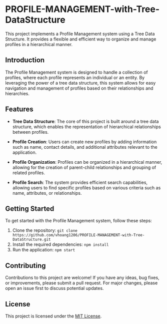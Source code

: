 # PROFILE-MANAGEMENT-with-Tree-DataStructure

This project implements a Profile Management system using a Tree Data Structure. It provides a flexible and efficient way to organize and manage profiles in a hierarchical manner.

## Introduction

The Profile Management system is designed to handle a collection of profiles, where each profile represents an individual or an entity. By leveraging the power of a tree data structure, this system allows for easy navigation and management of profiles based on their relationships and hierarchies.

## Features

- **Tree Data Structure**: The core of this project is built around a tree data structure, which enables the representation of hierarchical relationships between profiles.

- **Profile Creation**: Users can create new profiles by adding information such as name, contact details, and additional attributes relevant to the application.

- **Profile Organization**: Profiles can be organized in a hierarchical manner, allowing for the creation of parent-child relationships and grouping of related profiles.

- **Profile Search**: The system provides efficient search capabilities, allowing users to find specific profiles based on various criteria such as name, attributes, or relationships.

## Getting Started

To get started with the Profile Management system, follow these steps:

1. Clone the repository: `git clone https://github.com/vhoang1206/PROFILE-MANAGEMENT-with-Tree-DataStructure.git`
2. Install the required dependencies: `npm install`
3. Run the application: `npm start`

## Contributing

Contributions to this project are welcome! If you have any ideas, bug fixes, or improvements, please submit a pull request. For major changes, please open an issue first to discuss potential updates.

## License

This project is licensed under the [MIT License](LICENSE).
